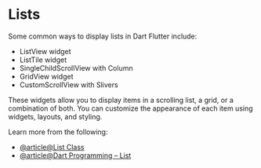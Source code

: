 # Lists

Some common ways to display lists in Dart Flutter include:

- ListView widget
- ListTile widget
- SingleChildScrollView with Column
- GridView widget
- CustomScrollView with Slivers

These widgets allow you to display items in a scrolling list, a grid, or a combination of both. You can customize the appearance of each item using widgets, layouts, and styling.

Learn more from the following:

- [@article@List Class](https://api.flutter.dev/flutter/dart-core/List-class.html)
- [@article@Dart Programming – List](https://www.geeksforgeeks.org/dart-programming-list/)
